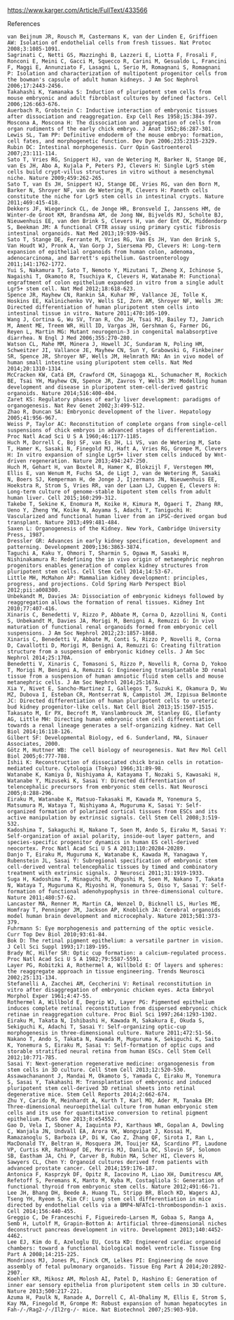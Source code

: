 https://www.karger.com/Article/FullText/433566

References

    van Beijnum JR, Rousch M, Castermans K, van der Linden E, Griffioen AW: Isolation of endothelial cells from fresh tissues. Nat Protoc 2008;3:1085-1091.
    Sagrinati C, Netti GS, Mazzinghi B, Lazzeri E, Liotta F, Frosali F, Ronconi E, Meini C, Gacci M, Squecco R, Carini M, Gesualdo L, Francini F, Maggi E, Annunziato F, Lasagni L, Serio M, Romagnani S, Romagnani P: Isolation and characterization of multipotent progenitor cells from the bowman's capsule of adult human kidneys. J Am Soc Nephrol 2006;17:2443-2456.
    Takahashi K, Yamanaka S: Induction of pluripotent stem cells from mouse embryonic and adult fibroblast cultures by defined factors. Cell 2006;126:663-676.
    Auerbach R, Grobstein C: Inductive interaction of embryonic tissues after dissociation and reaggregation. Exp Cell Res 1958;15:384-397.
    Moscona A, Moscona H: The dissociation and aggregation of cells from organ rudiments of the early chick embryo. J Anat 1952;86:287-301.
    Lewis SL, Tam PP: Definitive endoderm of the mouse embryo: formation, cell fates, and morphogenetic function. Dev Dyn 2006;235:2315-2329.
    Rubin DC: Intestinal morphogenesis. Curr Opin Gastroenterol 2007;23:111-114.
    Sato T, Vries RG, Snippert HJ, van de Wetering M, Barker N, Stange DE, van Es JH, Abo A, Kujala P, Peters PJ, Clevers H: Single Lgr5 stem cells build crypt-villus structures in vitro without a mesenchymal niche. Nature 2009;459:262-265.
    Sato T, van Es JH, Snippert HJ, Stange DE, Vries RG, van den Born M, Barker N, Shroyer NF, van de Wetering M, Clevers H: Paneth cells constitute the niche for Lgr5 stem cells in intestinal crypts. Nature 2011;469:415-418.
    Dekkers JF, Wiegerinck CL, de Jonge HR, Bronsveld I, Janssens HM, de Winter-de Groot KM, Brandsma AM, de Jong NW, Bijvelds MJ, Scholte BJ, Nieuwenhuis EE, van den Brink S, Clevers H, van der Ent CK, Middendorp S, Beekman JM: A functional CFTR assay using primary cystic fibrosis intestinal organoids. Nat Med 2013;19:939-945.
    Sato T, Stange DE, Ferrante M, Vries RG, Van Es JH, Van den Brink S, Van Houdt WJ, Pronk A, Van Gorp J, Siersema PD, Clevers H: Long-term expansion of epithelial organoids from human colon, adenoma, adenocarcinoma, and Barrett's epithelium. Gastroenterology 2011;141:1762-1772.
    Yui S, Nakamura T, Sato T, Nemoto Y, Mizutani T, Zheng X, Ichinose S, Nagaishi T, Okamoto R, Tsuchiya K, Clevers H, Watanabe M: Functional engraftment of colon epithelium expanded in vitro from a single adult Lgr5+ stem cell. Nat Med 2012;18:618-623.
    Spence JR, Mayhew CN, Rankin SA, Kuhar MF, Vallance JE, Tolle K, Hoskins EE, Kalinichenko VV, Wells SI, Zorn AM, Shroyer NF, Wells JM: Directed differentiation of human pluripotent stem cells into intestinal tissue in vitro. Nature 2011;470:105-109.
    Wang J, Cortina G, Wu SV, Tran R, Cho JH, Tsai MJ, Bailey TJ, Jamrich M, Ament ME, Treem WR, Hill ID, Vargas JH, Gershman G, Farmer DG, Reyen L, Martin MG: Mutant neurogenin-3 in congenital malabsorptive diarrhea. N Engl J Med 2006;355:270-280.
    Watson CL, Mahe MM, Múnera J, Howell JC, Sundaram N, Poling HM, Schweitzer JI, Vallance JE, Mayhew CN, Sun Y, Grabowski G, Finkbeiner SR, Spence JR, Shroyer NF, Wells JM, Helmrath MA: An in vivo model of human small intestine using pluripotent stem cells. Nat Med 2014;20:1310-1314.
    McCracken KW, Catá EM, Crawford CM, Sinagoga KL, Schumacher M, Rockich BE, Tsai YH, Mayhew CN, Spence JR, Zavros Y, Wells JM: Modelling human development and disease in pluripotent stem-cell-derived gastric organoids. Nature 2014;516:400-404.
    Zaret KS: Regulatory phases of early liver development: paradigms of organogenesis. Nat Rev Genet 2002;3:499-512.
    Zhao R, Duncan SA: Embryonic development of the liver. Hepatology 2005;41:956-967.
    Weiss P, Taylor AC: Reconstitution of complete organs from single-cell suspensions of chick embryos in advanced stages of differentiation. Proc Natl Acad Sci U S A 1960;46:1177-1185.
    Huch M, Dorrell C, Boj SF, van Es JH, Li VS, van de Wetering M, Sato T, Hamer K, Sasaki N, Finegold MJ, Haft A, Vries RG, Grompe M, Clevers H: In vitro expansion of single Lgr5+ liver stem cells induced by Wnt-driven regeneration. Nature 2013;494:247-250.
    Huch M, Gehart H, van Boxtel R, Hamer K, Blokzijl F, Verstegen MM, Ellis E, van Wenum M, Fuchs SA, de Ligt J, van de Wetering M, Sasaki N, Boers SJ, Kemperman H, de Jonge J, Ijzermans JN, Nieuwenhuis EE, Hoekstra R, Strom S, Vries RR, van der Laan LJ, Cuppen E, Clevers H: Long-term culture of genome-stable bipotent stem cells from adult human liver. Cell 2015;160:299-312.
    Takebe T, Sekine K, Enomura M, Koike H, Kimura M, Ogaeri T, Zhang RR, Ueno Y, Zheng YW, Koike N, Aoyama S, Adachi Y, Taniguchi H: Vascularized and functional human liver from an iPSC-derived organ bud transplant. Nature 2013;499:481-484.
    Saxen L: Organogenesis of the Kidney. New York, Cambridge University Press, 1987.
    Dressler GR: Advances in early kidney specification, development and patterning. Development 2009;136:3863-3874.
    Taguchi A, Kaku Y, Ohmori T, Sharmin S, Ogawa M, Sasaki H, Nishinakamura R: Redefining the in vivo origin of metanephric nephron progenitors enables generation of complex kidney structures from pluripotent stem cells. Cell Stem Cell 2014;14:53-67.
    Little MH, McMahon AP: Mammalian kidney development: principles, progress, and projections. Cold Spring Harb Perspect Biol 2012;pii:a008300.
    Unbekandt M, Davies JA: Dissociation of embryonic kidneys followed by reaggregation allows the formation of renal tissues. Kidney Int 2010;77:407-416.
    Xinaris C, Benedetti V, Rizzo P, Abbate M, Corna D, Azzollini N, Conti S, Unbekandt M, Davies JA, Morigi M, Benigni A, Remuzzi G: In vivo maturation of functional renal organoids formed from embryonic cell suspensions. J Am Soc Nephrol 2012;23:1857-1868.
    Xinaris C, Benedetti V, Abbate M, Conti S, Rizzo P, Novelli R, Corna D, Cavallotti D, Morigi M, Benigni A, Remuzzi G: Creating filtration structure from a suspension of embryonic kidney cells. J Am Soc Nephrol 2014;25:170A.
    Benedetti V, Xinaris C, Tomasoni S, Rizzo P, Novelli R, Corna D, Yokoo T, Morigi M, Benigni A, Remuzzi G: Engineering transplantable 3D renal tissue from a suspension of human amniotic fluid stem cells and mouse metanephric cells. J Am Soc Nephrol 2014;25:167A.
    Xia Y, Nivet E, Sancho-Martinez I, Gallegos T, Suzuki K, Okamura D, Wu MZ, Dubova I, Esteban CR, Montserrat N, Campistol JM, Izpisua Belmonte JC: Directed differentiation of human pluripotent cells to ureteric bud kidney progenitor-like cells. Nat Cell Biol 2013;15:1507-1515.
    Takasato M, Er PX, Becroft M, Vanslambrouck JM, Stanley EG, Elefanty AG, Little MH: Directing human embryonic stem cell differentiation towards a renal lineage generates a self-organizing kidney. Nat Cell Biol 2014;16:118-126.
    Gilbert SF: Developmental Biology, ed 6. Sunderland, MA, Sinauer Associates, 2000.
    Götz M, Huttner WB: The cell biology of neurogenesis. Nat Rev Mol Cell Biol 2005;6:777-788.
    Ishii K: Reconstruction of dissociated chick brain cells in rotation-mediated culture. Cytologia (Tokyo) 1966;31:89-98.
    Watanabe K, Kamiya D, Nishiyama A, Katayama T, Nozaki S, Kawasaki H, Watanabe Y, Mizuseki K, Sasai Y: Directed differentiation of telencephalic precursors from embryonic stem cells. Nat Neurosci 2005;8:288-296.
    Eiraku M, Watanabe K, Matsuo-Takasaki M, Kawada M, Yonemura S, Matsumura M, Wataya T, Nishiyama A, Muguruma K, Sasai Y: Self-organized formation of polarized cortical tissues from ESCs and its active manipulation by extrinsic signals. Cell Stem Cell 2008;3:519-532.
    Kadoshima T, Sakaguchi H, Nakano T, Soen M, Ando S, Eiraku M, Sasai Y: Self-organization of axial polarity, inside-out layer pattern, and species-specific progenitor dynamics in human ES cell-derived neocortex. Proc Natl Acad Sci U S A 2013;110:20284-20289.
    Danjo T, Eiraku M, Muguruma K, Watanabe K, Kawada M, Yanagawa Y, Rubenstein JL, Sasai Y: Subregional specification of embryonic stem cell-derived ventral telencephalic tissues by timed and combinatory treatment with extrinsic signals. J Neurosci 2011;31:1919-1933.
    Suga H, Kadoshima T, Minaguchi M, Ohgushi M, Soen M, Nakano T, Takata N, Wataya T, Muguruma K, Miyoshi H, Yonemura S, Oiso Y, Sasai Y: Self-formation of functional adenohypophysis in three-dimensional culture. Nature 2011;480:57-62.
    Lancaster MA, Renner M, Martin CA, Wenzel D, Bicknell LS, Hurles ME, Homfray T, Penninger JM, Jackson AP, Knoblich JA: Cerebral organoids model human brain development and microcephaly. Nature 2013;501:373-379.
    Fuhrmann S: Eye morphogenesis and patterning of the optic vesicle. Curr Top Dev Biol 2010;93:61-84.
    Bok D: The retinal pigment epithelium: a versatile partner in vision. J Cell Sci Suppl 1993;17:189-195.
    Brady RC, Hilfer SR: Optic cup formation: a calcium-regulated process. Proc Natl Acad Sci U S A 1982;79:5587-5591.
    Layer PG, Robitzki A, Rothermel A, Willbold E: Of layers and spheres: the reaggregate approach in tissue engineering. Trends Neurosci 2002;25:131-134.
    Stefanelli A, Zacchei AM, Ceccherini V: Retinal reconstitution in vitro after disaggregation of embryonic chicken eyes. Acta Embryol Morphol Exper 1961;4:47-55.
    Rothermel A, Willbold E, Degrip WJ, Layer PG: Pigmented epithelium induces complete retinal reconstitution from dispersed embryonic chick retinae in reaggregation culture. Proc Biol Sci 1997;264:1293-1302.
    Eiraku M, Takata N, Ishibashi H, Kawada M, Sakakura E, Okuda S, Sekiguchi K, Adachi T, Sasai Y: Self-organizing optic-cup morphogenesis in three-dimensional culture. Nature 2011;472:51-56.
    Nakano T, Ando S, Takata N, Kawada M, Muguruma K, Sekiguchi K, Saito K, Yonemura S, Eiraku M, Sasai Y: Self-formation of optic cups and storable stratified neural retina from human ESCs. Cell Stem Cell 2012;10:771-785.
    Sasai Y: Next-generation regenerative medicine: organogenesis from stem cells in 3D culture. Cell Stem Cell 2013;12:520-530.
    Assawachananont J, Mandai M, Okamoto S, Yamada C, Eiraku M, Yonemura S, Sasai Y, Takahashi M: Transplantation of embryonic and induced pluripotent stem cell-derived 3D retinal sheets into retinal degenerative mice. Stem Cell Reports 2014;2:662-674.
    Zhu Y, Carido M, Meinhardt A, Kurth T, Karl MO, Ader M, Tanaka EM: Three-dimensional neuroepithelial culture from human embryonic stem cells and its use for quantitative conversion to retinal pigment epithelium. PLoS One 2013;8:e54552.
    Gao D, Vela I, Sboner A, Iaquinta PJ, Karthaus WR, Gopalan A, Dowling C, Wanjala JN, Undvall EA, Arora VK, Wongvipat J, Kossai M, Ramazanoglu S, Barboza LP, Di W, Cao Z, Zhang QF, Sirota I, Ran L, MacDonald TY, Beltran H, Mosquera JM, Touijer KA, Scardino PT, Laudone VP, Curtis KR, Rathkopf DE, Morris MJ, Danila DC, Slovin SF, Solomon SB, Eastham JA, Chi P, Carver B, Rubin MA, Scher HI, Clevers H, Sawyers CL, Chen Y: Organoid cultures derived from patients with advanced prostate cancer. Cell 2014;159:176-187.
    Antonica F, Kasprzyk DF, Opitz R, Iacovino M, Liao XH, Dumitrescu AM, Refetoff S, Peremans K, Manto M, Kyba M, Costagliola S: Generation of functional thyroid from embryonic stem cells. Nature 2012;491:66-71.
    Lee JH, Bhang DH, Beede A, Huang TL, Stripp BR, Bloch KD, Wagers AJ, Tseng YH, Ryeom S, Kim CF: Lung stem cell differentiation in mice directed by endothelial cells via a BMP4-NFATc1-thrombospondin-1 axis. Cell 2014;156:440-455.
    Greggio C, De Franceschi F, Figueiredo-Larsen M, Gobaa S, Ranga A, Semb H, Lutolf M, Grapin-Botton A: Artificial three-dimensional niches deconstruct pancreas development in vitro. Development 2013;140:4452-4462.
    Lee EJ, Kim do E, Azeloglu EU, Costa KD: Engineered cardiac organoid chambers: toward a functional biological model ventricle. Tissue Eng Part A 2008;14:215-225.
    Mondrinos MJ, Jones PL, Finck CM, Lelkes PI: Engineering de novo assembly of fetal pulmonary organoids. Tissue Eng Part A 2014;20:2892-2907.
    Koehler KR, Mikosz AM, Molosh AI, Patel D, Hashino E: Generation of inner ear sensory epithelia from pluripotent stem cells in 3D culture. Nature 2013;500:217-221.
    Azuma H, Paulk N, Ranade A, Dorrell C, Al-Dhalimy M, Ellis E, Strom S, Kay MA, Finegold M, Grompe M: Robust expansion of human hepatocytes in Fah-/-/Rag2-/-/Il2rg-/- mice. Nat Biotechnol 2007;25:903-910. 
